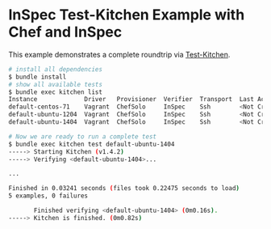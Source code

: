 # InSpec Test-Kitchen Example with Chef and InSpec

This example demonstrates a complete roundtrip via [Test-Kitchen](http://kitchen.ci/).

```bash
# install all dependencies
$ bundle install
# show all available tests
$ bundle exec kitchen list
Instance             Driver   Provisioner  Verifier  Transport  Last Action
default-centos-71    Vagrant  ChefSolo     InSpec    Ssh        <Not Created>
default-ubuntu-1204  Vagrant  ChefSolo     InSpec    Ssh        <Not Created>
default-ubuntu-1404  Vagrant  ChefSolo     InSpec    Ssh        <Not Created>

# Now we are ready to run a complete test
$ bundle exec kitchen test default-ubuntu-1404
-----> Starting Kitchen (v1.4.2)
-----> Verifying <default-ubuntu-1404>...

...

Finished in 0.03241 seconds (files took 0.22475 seconds to load)
5 examples, 0 failures

       Finished verifying <default-ubuntu-1404> (0m0.16s).
-----> Kitchen is finished. (0m0.82s)
```
